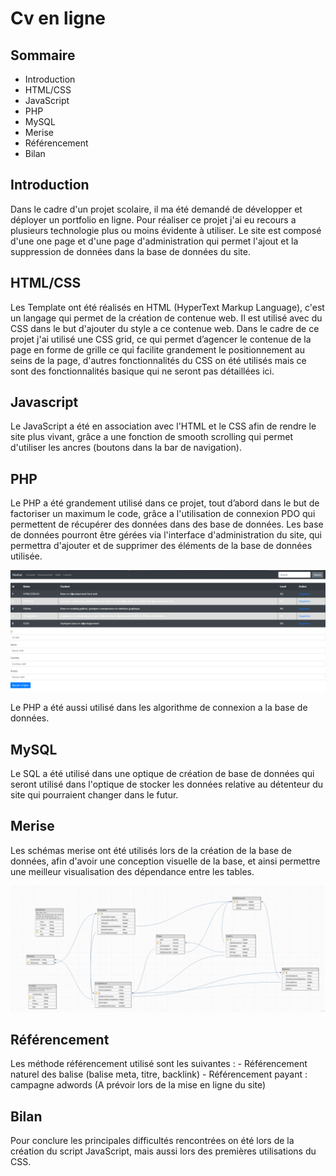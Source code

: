 # Cv en ligne 

## Sommaire
* Introduction
* HTML/CSS
* JavaScript
* PHP
* MySQL
* Merise
* Référencement
* Bilan

## Introduction 

Dans le cadre d'un projet scolaire, il ma été demandé de développer et déployer un portfolio en ligne. Pour réaliser  ce projet j'ai eu recours a plusieurs technologie plus ou moins évidente à utiliser.
Le site est composé d'une one page et d'une page d'administration qui permet l'ajout et la suppression de données dans la base de données du site.  
 
## HTML/CSS

Les Template ont été réalisés en HTML (HyperText Markup Language), c'est un langage qui permet de la création de contenue web. Il est utilisé avec du CSS dans le but d'ajouter du style a ce contenue web. Dans le cadre de ce projet j'ai utilisé une CSS grid, ce qui permet d’agencer le contenue de la page en forme de grille ce qui facilite grandement le positionnement au seins de la page, d'autres fonctionnalités du CSS on été utilisés mais ce sont des fonctionnalités basique qui ne seront pas détaillées ici.

## Javascript

Le JavaScript a été en association avec l'HTML et le CSS afin de rendre le site plus vivant, grâce a une fonction de smooth scrolling qui permet d'utiliser les ancres (boutons dans la bar de navigation).

## PHP

Le PHP a été grandement utilisé dans ce projet, tout d’abord dans le but de factoriser un maximum le code, grâce a l'utilisation de connexion PDO qui permettent de récupérer des données dans des base de données. Les base de données pourront être gérées via l'interface d'administration du site, qui permettra d'ajouter et de supprimer des éléments de la base de données utilisée.

![merise](admin.png)

Le PHP a été aussi utilisé dans les algorithme de connexion a la base de données.

## MySQL

Le SQL a été utilisé dans une optique de création  de base de données qui seront utilisé dans l'optique de stocker les données relative au détenteur du site qui pourraient changer dans le futur.

## Merise 

Les schémas merise ont été utilisés lors de la création de la base de données, afin d'avoir une conception visuelle de la base, et ainsi permettre une meilleur visualisation des dépendance entre les tables.

![merise](merise.png)


## Référencement 

Les méthode référencement utilisé sont les suivantes :
		- Référencement naturel des balise (balise meta, titre, backlink)
		- Référencement payant : campagne adwords (A prévoir lors de la mise en ligne du site)

## Bilan 
Pour conclure les principales difficultés rencontrées on été lors de la création du script JavaScript, mais aussi lors des premières utilisations du CSS.
